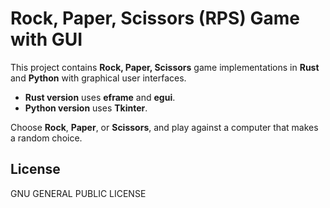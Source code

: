 # Rock, Paper, Scissors (RPS) Game with GUI

This project contains **Rock, Paper, Scissors** game implementations in **Rust** and **Python** with graphical user interfaces.

- **Rust version** uses **eframe** and **egui**.
- **Python version** uses **Tkinter**.

Choose **Rock**, **Paper**, or **Scissors**, and play against a computer that makes a random choice.

## License

GNU GENERAL PUBLIC LICENSE
